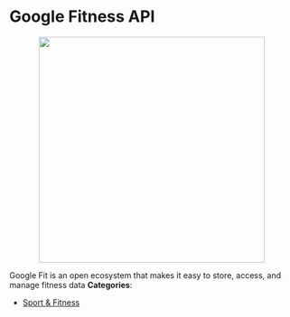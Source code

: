# Google Fitness API

<p align="center">
    <img width="400" src="https://raw.githubusercontent.com/awesome-apis/awesome-apis/apis/google-fitness-api/logo_256x256.png" />
</p>


Google Fit is an open ecosystem that makes it easy to store, access, and manage fitness data
**Categories**:

- [Sport & Fitness](https://github/awesome-apis/awesome-apis#sport-and-fitness)



